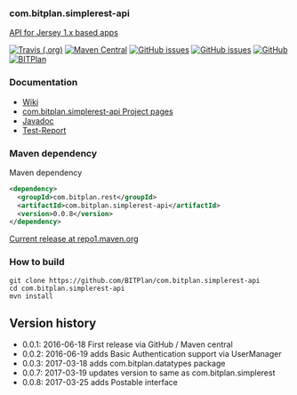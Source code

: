 ### com.bitplan.simplerest-api
[API for Jersey 1.x based apps](http://www.bitplan.com/SimpleRest) 

[![Travis (.org)](https://img.shields.io/travis/BITPlan/com.bitplan.simplerest-api.svg)](https://travis-ci.org/BITPlan/com.bitplan.simplerest-api)
[![Maven Central](https://img.shields.io/maven-central/v/com.bitplan.rest/com.bitplan.simplerest-api.svg)](https://search.maven.org/artifact/com.bitplan.rest/com.bitplan.simplerest-api/0.0.8/jar)
[![GitHub issues](https://img.shields.io/github/issues/BITPlan/com.bitplan.simplerest-api.svg)](https://github.com/BITPlan/com.bitplan.simplerest-api/issues)
[![GitHub issues](https://img.shields.io/github/issues-closed/BITPlan/com.bitplan.simplerest-api.svg)](https://github.com/BITPlan/com.bitplan.simplerest-api/issues/?q=is%3Aissue+is%3Aclosed)
[![GitHub](https://img.shields.io/github/license/BITPlan/com.bitplan.simplerest-api.svg)](https://www.apache.org/licenses/LICENSE-2.0)
[![BITPlan](http://wiki.bitplan.com/images/wiki/thumb/3/38/BITPlanLogoFontLessTransparent.png/198px-BITPlanLogoFontLessTransparent.png)](http://www.bitplan.com)

### Documentation
* [Wiki](http://www.bitplan.com/SimpleRest)
* [com.bitplan.simplerest-api Project pages](https://BITPlan.github.io/com.bitplan.simplerest-api)
* [Javadoc](https://BITPlan.github.io/com.bitplan.simplerest-api/apidocs/index.html)
* [Test-Report](https://BITPlan.github.io/com.bitplan.simplerest-api/surefire-report.html)

### Maven dependency

Maven dependency
```xml
<dependency>
  <groupId>com.bitplan.rest</groupId>
  <artifactId>com.bitplan.simplerest-api</artifactId>
  <version>0.0.8</version>
</dependency>
```

[Current release at repo1.maven.org](http://repo1.maven.org/maven2/com/bitplan/rest/com.bitplan.simplerest-api/0.0.8/)

### How to build
```
git clone https://github.com/BITPlan/com.bitplan.simplerest-api
cd com.bitplan.simplerest-api
mvn install
```
## Version history
* 0.0.1: 2016-06-18 First release via GitHub / Maven central
* 0.0.2: 2016-06-19 adds Basic Authentication support via UserManager
* 0.0.3: 2017-03-18 adds com.bitplan.datatypes package
* 0.0.7: 2017-03-19 updates version to same as com.bitplan.simplerest
* 0.0.8: 2017-03-25 adds Postable interface
